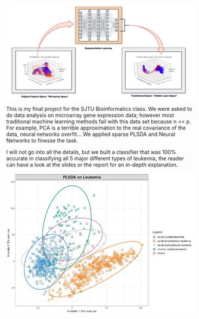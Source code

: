 ![nns](./img/nns.jpg)

This is my final project for the SJTU Bioinformatics class. We were asked to do data analysis on microarray gene expression data; however most traditional machine learning methods fail with this data set because n << p. For example, PCA is a terrible approximation to the real covariance of the data, neural networks overfit… We applied sparse PLSDA and Neural Networks to finesse the task. 

I will not go into all the details, but we built a classifier that was 100% accurate in classifying all 5 major different types of leukemia, the reader can have a look at the slides or the report for an in-depth explanation.

![plsda_classes](./img/plsda_classes.jpg)